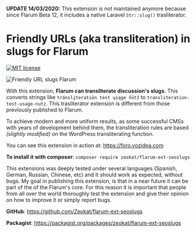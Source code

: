 **UPDATE 14/03/2020:** This extension is not maintained anymore because since Flarum Beta 12, it includes a native Laravel `Str::slug()` trasliterator.

# Friendly URLs (aka transliteration) in slugs for Flarum

[![MIT license](https://img.shields.io/github/license/Zeokat/flarum-ext-seoslugs.svg)](https://github.com/Zeokat/flarum-ext-seoslugs/blob/master/LICENSE) 

![Friendly URL slugs Flarum](https://foro.vozidea.com/f-uploads/2018/01/slug-transliterator-flarum.png)

With this extension, **Flarum can transliterate discussion's slugs**. This converts strings like `tránslįteratiön tėst ųsąge ñūtž` to `transliteration-test-usage-nutz`. This trasliterator extension is different from those previously published to Flarum.

To achieve modern and more uniform results, as some successful CMSs with years of development behind them, the transliteration rules are based _(slightly modified)_ on the WordPress transliterating function.

You can see this extension in action at: https://foro.vozidea.com

**To install it with composer**: `composer require zeokat/flarum-ext-seoslugs`

This extensions was deeply tested under several languages (Spanish, German, Russian, Chinese, etc) and It should work as expected, without bugs. My goal in publishing this extension, is that in a near future it can be part of the of the Flarum's core. For this reason it is important that people from all over the world thoroughly test the extension and give their opinion on how to improve it or simply report bugs.

**GitHub**: https://github.com/Zeokat/flarum-ext-seoslugs

**Packagist**: https://packagist.org/packages/zeokat/flarum-ext-seoslugs
